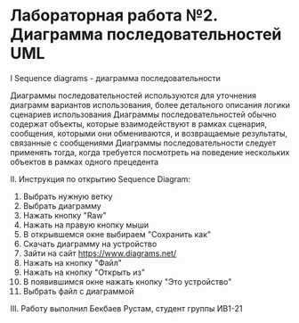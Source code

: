# Лабораторная работа №2. Диаграмма последовательностей UML


I Sequence diagrams - диаграмма последовательности

Диаграммы последовательностей используются для уточнения диаграмм вариантов использования, более детального описания логики сценариев использования
Диаграммы последовательностей обычно содержат объекты, которые взаимодействуют в рамках сценария, сообщения, которыми они обмениваются, и возвращаемые результаты, связанные с сообщениями
Диаграммы последовательности следует применять тогда, когда требуется посмотреть на поведение нескольких объектов в рамках одного прецедента


II. Инструкция по открытию Sequence Diagram:

1. Выбрать нужную ветку
2. Выбрать диаграмму
3. Нажать кнопку "Raw"
4. Нажать на правую кнопку мыши
5. В открывшемся окне выбираем "Сохранить как"
6. Скачать диаграмму на устройство
7. Зайти на сайт https://www.diagrams.net/
8. Нажать на кнопку "Файл"
9. Нажать на кнопку "Открыть из"
10. В появившимся окне нажать кнопку "Это устройство"
11. Выбрать файл с диаграммой


III. Работу выполнил Бекбаев Рустам, студент группы ИВ1-21
